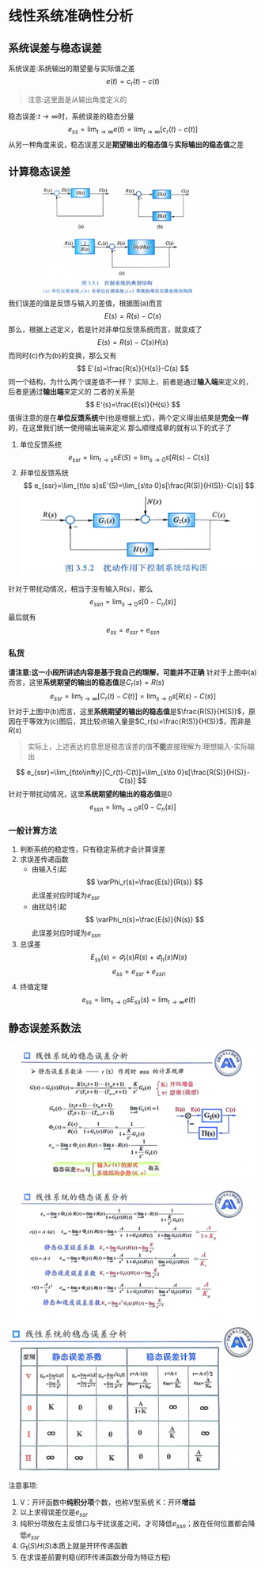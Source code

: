 # 线性系统准确性分析
## 系统误差与稳态误差
系统误差:系统输出的期望量与实际值之差
$$
e(t) = c_r(t)-c(t)
$$
>注意:这里面是从输出角度定义的

稳态误差:$t\to\infty$时，系统误差的稳态分量
$$
e_{ss} = \lim_{t \to \infty}e(t)=\lim_{t\to\infty}[c_r(t)-c(t)]
$$
从另一种角度来说，稳态误差又是**期望输出的稳态值**与**实际输出的稳态值**之差
## 计算稳态误差
![Alt text](picture/典型结构.jpg)
我们误差的值是反馈与输入的差值，根据图(a)而言
$$
E(s)=R(s)-C(s)
$$
那么，根据上述定义，若是针对非单位反馈系统而言，就变成了
$$
E(s)=R(s)-C(s)H(s)
$$
而同时(c)作为(b)的变换，那么又有
$$
E'(s)=\frac{R(s)}{H(s)}-C(s)
$$
同一个结构，为什么两个误差值不一样？
实际上，前者是通过**输入端**来定义的，后者是通过**输出端**来定义的
二者的关系是
$$
E'(s)=\frac{E(s)}{H(s)}
$$
值得注意的是在**单位反馈系统**中(也是根据上式)，两个定义得出结果是**完全一样**的，在这里我们统一使用输出端来定义
那么顺理成章的就有以下的式子了
1. 单位反馈系统
$$
e_{ssr}=\lim_{t\to s}sE(S)=\lim_{s\to 0}s[R(s)-C(s)]
$$
2. 非单位反馈系统
$$
e_{ssr}=\lim_{t\to s}sE'(S)=\lim_{s\to 0}s[\frac{R(S)}{H(S)}-C(s)]
$$
![Alt text](picture/带干扰.jpg)

针对于带扰动情况，相当于没有输入R(s)，那么
$$
e_{ssn}=\lim_{s\to 0}s[0-C_n(s)]
$$
最后就有
$$
e_{ss}=e_{ssr}+e_{ssn}
$$
### 私货
**请注意:这一小段所讲述内容是基于我自己的理解，可能并不正确**
针对于上图中(a)而言，这里**系统期望的输出的稳态值**是$C_r(s)=R(s)$
$$
e_{ssr}=\lim_{t\to\infty}[C_r(t)-C(t)]=\lim_{s\to 0}s[R(s)-C(s)]
$$
针对于上图中(b)而言，这里**系统期望的输出的稳态值**是$\frac{R(S)}{H(S)}$，原因在于等效为(c)图后，其比较点输入量是$C_r(s)=\frac{R(S)}{H(S)}$，而非是$R(s)$
>实际上，上述表达的意思是稳态误差的值**不能**直接理解为:理想输入-实际输出

$$
e_{ssr}=\lim_{t\to\infty}[C_r(t)-C(t)]=\lim_{s\to 0}s[\frac{R(S)}{H(S)}-C(s)]
$$
针对于带扰动情况，这里**系统期望的输出的稳态值**是0
$$
e_{ssn}=\lim_{s\to 0}s[0-C_n(s)]
$$
### 一般计算方法
1. 判断系统的稳定性，只有稳定系统才会计算误差
2. 求误差传递函数
   * 由输入引起
    $$
    \varPhi_r(s)=\frac{E(s)}{R(s)}
    $$
    此误差对应时域为$e_{ssr}$
   * 由扰动引起
    $$
    \varPhi_n(s)=\frac{E(s)}{N(s)}
    $$
    此误差对应时域为$e_{ssn}$
3. 总误差
   $$
    E_{ss}(s)=\varPhi_r(s)R(s)+\varPhi_n(s)N(s)
   $$
   $$
   e_{ss}=e_{ssr}+e_{ssn}
   $$
4. 终值定理
   $$
    e_{ss}=\lim_{s\to 0}sE_{ss}(s) = \lim_{t\to\infty}e(t)
   $$

## 静态误差系数法
![Alt text](picture/5过1.jpg)
![Alt text](picture/5过2.jpg)
![Alt text](picture/5表.jpg)
注意事项:
1. V：开环函数中**纯积分项**个数，也称V型系统
   K：开环**增益**
2. 以上求得误差仅是$e_{ssr}$
3. 纯积分项放在主反馈口与干扰误差之间，才可降低$e_{ssn}$；放在任何位置都会降低$e_{ssr}$
4. $G_1(S)H(S)$本质上就是开环传递函数
5. 在求误差前要判稳(闭环传递函数分母为特征方程)